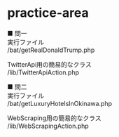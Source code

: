 # practice-area  
  
■ 問一  
実行ファイル  
/bat/getRealDonaldTrump.php  
  
TwitterApi用の簡易的なクラス  
/lib/TwitterApiAction.php  
  
■ 問二  
実行ファイル  
/bat/getLuxuryHotelsInOkinawa.php  
  
WebScraping用の簡易的なクラス  
/lib/WebScrapingAction.php  
  
